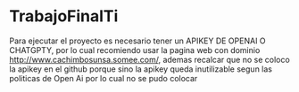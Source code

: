# TrabajoFinalTi
Para ejecutar el proyecto es necesario tener un APIKEY DE OPENAI O CHATGPTY, por lo cual recomiendo usar la pagina web con dominio http://www.cachimbosunsa.somee.com/, ademas recalcar que no se coloco la apikey en el github porque sino la apikey queda inutilizable segun las politicas de Open Ai por lo cual no se pudo colocar
